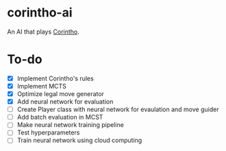 # corintho-ai

An AI that plays [Corintho](http://www.di.fc.ul.pt/~jpn/gv/corintho.htm).

# To-do

- [x] Implement Corintho's rules
- [x] Implement MCTS
- [x] Optimize legal move generator
- [x] Add neural network for evaluation
- [ ] Create Player class with neural network for evaulation and move guider
- [ ] Add batch evaluation in MCST
- [ ] Make neural network training pipeline
- [ ] Test hyperparameters
- [ ] Train neural network using cloud computing
